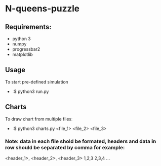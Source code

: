 # N-queens-puzzle

## Requirements:

* python 3
* numpy
* progressbar2
* matplotlib

## Usage

To start pre-defined simulation

* :$ python3 run.py

## Charts

To draw chart from multiple files:

* :$ python3 charts.py <file_1> <file_2> <file_3>

### Note: data in each file shold be formated, headers and data in row should be separated by comma for example:
<header_1>, <header_2>, <header_3>
1,2,3
2,3,4
...
